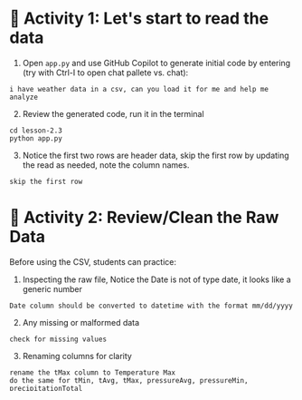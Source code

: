 # 🧪 Activity 1: Let's start to read the data

1. Open `app.py` and use GitHub Copilot to generate initial code by entering (try with Ctrl-I to open chat pallete vs. chat): 

```
i have weather data in a csv, can you load it for me and help me analyze
```

2. Review the generated code, run it in the terminal

```
cd lesson-2.3
python app.py
```

3. Notice the first two rows are header data, skip the first row by updating the read as needed, note the column names. 
```
skip the first row
```
# 🧪 Activity 2: Review/Clean the Raw Data

Before using the CSV, students can practice:
1. Inspecting the raw file, Notice the Date is not of type date, it looks like a generic number

```
Date column should be converted to datetime with the format mm/dd/yyyy
```

2. Any missing or malformed data
```
check for missing values
```

3. Renaming columns for clarity
```
rename the tMax column to Temperature Max
do the same for tMin, tAvg, tMax, pressureAvg, pressureMin, precipitationTotal
```

4. Drop data that is not needed for analysis
```
delete dewMax, dewMin, dewAvg columns
```

5. Saving the cleaned version as a CSV
```
Save the cleaned DataFrame to a new CSV file
```

# 🧪 Activity 3: Visualize the updated data
1. Display raw data
```
display raw data using streamlit library, allowing users to scroll through the data with page by page controls
```

correct page controls if needed, e.g.
```
remove page controls from sidebar, and place with the data table
```
2. What are temperature highs and lows by month
```
how would i show the hottest and coldest days by month
```

3. Draw a line chart comparing the 3 temperatures
```
generate a line chart with a line for Min Temperature, Max Temperature, and Avg Temperature
```

4. What days are walkable?

```
based on this data, what do you think would be the best days to go for a walk, list the days in the app
```

5. Walkable by month?

```
over the course of this year, what percentage of days were walkable by month, display in pie chart for each month
```
6. Any other graphs? 

```
what graphs do you suggest for this data to show trends or make predications
```

7. Select and implement one of the methods suggested, will the graph make sense to your users?discuss usefulness (e.g. correlation one)

# 🧪 Activity 4: Reflect
- Are there other data sets or domains you'd be interested in to analyze? 
- Could you use this in your hackathon project to look at metrics?

# 🧪 Activity 5: Review learn module homework (uses jupyter notebooks)

https://learn.microsoft.com/en-us/plans/mq33s7t761kx1n?sharingId=F67AE3DA365A6582
